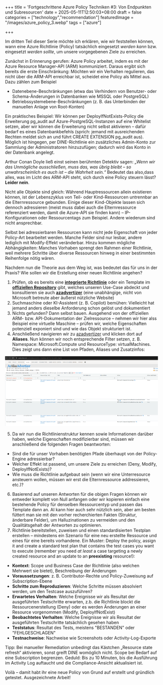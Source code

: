 +++
title = 'Fortgeschrittene Azure Policy Techniken #3: Von Endpunkten und Subresourcen'
date = 2025-05-11T12:50:03+08:00
draft = false
categories = ["technology","recommendation"]
featuredImage = "/images/azure_policy_3.webp"
tags = ["azure"]


+++

Im dritten Teil dieser Serie möchte ich erklären, wie wir feststellen können, wann eine Azure Richtlinie (Policy) tatsächlich eingesetzt *werden kann* bzw. eingesetzt *werden sollte*, um unsere vorgegebenen Ziele zu erreichen.

Zunächst in Erinnerung gerufen: Azure Policy arbeitet, indem es mit der Azure Resource Manager-API (ARM) kommuniziert. Daraus ergibt sich bereits die erste Einschränkung: Möchten wir ein Verhalten regulieren, das nicht über die ARM-API erreichbar ist, scheidet eine Policy als Mittel aus. Dazu zählen zum Beispiel
- Datenebene-Beschränkungen (etwa das Verhindern von Benutzer- oder Schema-Änderungen in Datenbanken wie MSSQL oder PostgreSQL)
- Betriebssystemebene-Beschränkungen (z. B. das Unterbinden der manuellen Anlage von Root-Konten)

Ein praktisches Beispiel: Wir können per DeployIfNotExists-Policy die Erweiterung pg_audit auf Azure-PostgreSQL-Instanzen auf eine Whitelist setzen, aber wir können die Erweiterung nicht selbst aktivieren – dafür bedarf es eines Datenbankbefehls (sprich: jemand mit ausreichenden Rechten meldet sich an und führt CREATE EXTENSION pg_audit aus). Möglich ist hingegen, per DINE-Richtlinie ein zusätzliches Admin-Konto zur Sammlung der Administratoren hinzuzufügen; dadurch wird das Konto in der Datenbank angelegt.

Arthur Conan Doyle ließ einst seinen berühmten Detektiv sagen: *„Wenn wir das Unmögliche ausschließen, muss das, was übrig bleibt – so unwahrscheinlich es auch ist – die Wahrheit sein.“* Bedeutet das also,dass alles, was im Licht des ARM-API steht, sich durch eine Policy steuern lässt? **Leider nein**.

Nicht alle Objekte sind gleich: Während Hauptressourcen allein existieren können, ist der Lebenszyklus von Teil- oder Kind-Ressourcen untrennbar an die Elternressource gebunden. Einige dieser Kind-Objekte lassen sich dennoch adressieren (meist muss dabei auch die Elternressource referenziert werden, damit die Azure-API sie finden kann) – IP-Konfigurationen oder Ressourcentags zum Beispiel. Andere wiederum sind nicht ansprechbar.

Selbst bei adressierbaren Ressourcen kann nicht jede Eigenschaft von jeder Policy-Art bearbeitet werden. Manche Felder sind nur lesbar, andere lediglich mit Modify-Effekt veränderbar. Hinzu kommen mögliche Abhängigkeiten: Manches Vorhaben sprengt den Rahmen einer Richtlinie, weil mehrere Schritte über diverse Ressourcen hinweg in einer bestimmten Reihenfolge nötig wären.

Nachdem nun die Theorie aus dem Weg ist, was bedeutet das für uns in der Praxis? Wie sollen wir die Erstellung einer neuen Richtlinie angehen?

1. Prüfen, ob es bereits eine **[integrierte Richtlinie](https://learn.microsoft.com/en-us/azure/governance/policy/samples/built-in-policies)** oder ein Template im **[offiziellen Repository](https://github.com/Azure/azure-policy)** gibt, welches unseren Use-Case abdeckt und konsultieren sie auch **[azadvertizer](https://www.azadvertizer.net)** (eine unabhängige, nicht von Microsoft betreute aber äußerst nützliche Website)
2. Suchmaschine oder KI-Assistent (z. B. Copilot) bemühen: Vielleicht hat jemand anders dieselbe Anforderung schon gelöst und dokumentiert
3. Nichts gefunden? Dann selbst bauen. Ausgehend von der offiziellen ARM- bzw. API-Dokumentation der Zielressource – nehmen wir hier alss Beispiel eine virtuelle Maschine – prüfen wir, welche Eigenschaften potenziell exponiert sind und wie das Objekt strukturiert ist.
4. Anschließend navigieren wir zu [azadvertizer](https://www.azadvertizer.net) und klicken dort auf **Aliases**. Nun können wir noch entsprechende Filter setzen, z. B. Namespace: Microsoft.Compute und ResourceType: virtualMachines. Dies zeigt uns dann eine List von Pfaden, Aliases und Zusatzinfos:

![PostgreSQL extensions 1](images/azaliasadvertizer.PNG "800px")

5. Da wir nun die Richtlinienstruktur kennen sowie Informationen darüber haben, welche Eigenschaften modifizierbar sind, müssen wir anschließend die folgenden Fragen beantworten:
- Sind die für unser Vorhaben benötigten Pfade überhaupt von der Policy-Engine adressierbar?
- Welcher Effekt ist passend, um unsere Ziele zu erreichen (Deny, Modify, DeployIfNotExists)?
- Wie muss die Richtlinie aufgebaut sein (wenn wir eine Unterresource ansteuern wollen, müssen wir erst die Elternressource addressieren, etc.)?
6. Basierend auf unseren Antworten für die obigen Fragen können wir entweder komplett von Null anfangen oder wir kopieren einfach eine bestehende Policy für denselben Ressourcentyp und passen das Template dann an. AI kann hier auch sehr nützlich sein, aber am besten füttert man sie mit den vorher recherchierten Fakten (Struktur, änderbare Felder), um Halluzinationen zu vermeiden und den Qualitätsgehalt der Antworten zu optimieren.
7. Richtlinie bereitstellen, zuweisen und einen standardisierten Testplan erstellen – mindestens ein Szenario für eine neu erstellte Ressource und eines für eine bereits vorhandene. Ein Muster:
Deploy the policy, assign it and create a standard test plan that contains the test cases you want to execute (remember you need *at least* a case targeting a newly created resource and an update to an **preexisting** resource!):
  - **Kontext**: Scope und Business Case der Richtlinie (also welchen Mehrwert sie bietet), Beschreibung der Änderungen
  - **Voraussetzungen**:  z. B. Contributor-Rechte und Policy-Zuweisung auf Subscription-Ebene
  - **Schritte zum Reproduzieren**: Welche Schritte müssen absolviert werden, um den Testcase auszuführen?
  - **Erwartetes Verhalten**: Welche Ereignisse wir als Resultat der ausgeführten Testschritte erwarten, z.b. die Richtlinie blockt die Ressourcenerstellung (Deny) oder es werden Änderungen an einer Resource vorgenommen (Modify, DeployIfNotExist)
  - **Beobachtetes Verhalten**: Welche Ereignisse wir als Resultat der ausgeführten Testschritte tatsächlich gesehen haben
  - **Teststatus**: Resultat des Tests, meistens "BESTANDEN" oder "FEHLGESCHLAGEN"
  - **Testnachweise**: Nachweise wie Screenshots oder Activity-Log-Exporte
  
Tipp: Bei manueller Remediation unbedingt das Kästchen „Resource state refresh“ aktivieren, sonst greift DINE womöglich nicht. Scope bei Bedarf auf eine Subscription begrenzen. Geduld: Bis zu 10 Minuten, bis die Ausführung im Activity Log auftaucht und die Compliance-Ansicht aktualisiert ist.

Voilà – damit habt ihr eine neue Policy von Grund auf erstellt und gründlich getestet. Ausgezeichnete Arbeit!
